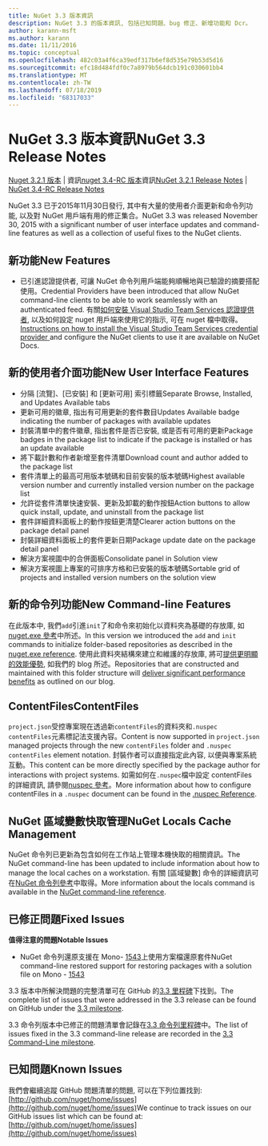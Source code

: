 ```yaml
---
title: NuGet 3.3 版本資訊
description: NuGet 3.3 的版本資訊, 包括已知問題、bug 修正、新增功能和 Dcr。
author: karann-msft
ms.author: karann
ms.date: 11/11/2016
ms.topic: conceptual
ms.openlocfilehash: 482c03a4f6ca39edf317b6ef8d535e79b53d5d16
ms.sourcegitcommit: efc18d484fdf0c7a8979b564dcb191c030601bb4
ms.translationtype: MT
ms.contentlocale: zh-TW
ms.lasthandoff: 07/18/2019
ms.locfileid: "68317033"
---
```

# <a name="nuget-33-release-notes"></a><span data-ttu-id="f0526-103">NuGet 3.3 版本資訊</span><span class="sxs-lookup"><span data-stu-id="f0526-103">NuGet 3.3 Release Notes</span></span>

<span data-ttu-id="f0526-104">[Nuget 3.2.1 版本](../release-notes/nuget-3.2.1.md) | 資訊[nuget 3.4-RC 版本](../release-notes/nuget-3.4-RC.md)資訊</span><span class="sxs-lookup"><span data-stu-id="f0526-104">[NuGet 3.2.1 Release Notes](../release-notes/nuget-3.2.1.md) | [NuGet 3.4-RC Release Notes](../release-notes/nuget-3.4-RC.md)</span></span>

<span data-ttu-id="f0526-105">NuGet 3.3 已于2015年11月30日發行, 其中有大量的使用者介面更新和命令列功能, 以及對 NuGet 用戶端有用的修正集合。</span><span class="sxs-lookup"><span data-stu-id="f0526-105">NuGet 3.3 was released November 30, 2015 with a significant number of user interface updates and command-line features as well as a collection of useful fixes to the NuGet clients.</span></span>

## <a name="new-features"></a><span data-ttu-id="f0526-106">新功能</span><span class="sxs-lookup"><span data-stu-id="f0526-106">New Features</span></span>

* <span data-ttu-id="f0526-107">已引進認證提供者, 可讓 NuGet 命令列用戶端能夠順暢地與已驗證的摘要搭配使用。</span><span class="sxs-lookup"><span data-stu-id="f0526-107">Credential Providers have been introduced that allow NuGet command-line clients to be able to work seamlessly with an authenticated feed.</span></span> <span data-ttu-id="f0526-108">有關[如何安裝 Visual Studio Team Services 認證提供者](../api/nuget-exe-credential-providers.md), 以及如何設定 nuget 用戶端來使用它的指示, 可在 nuget 檔中取得。</span><span class="sxs-lookup"><span data-stu-id="f0526-108">[Instructions on how to install the Visual Studio Team Services credential provider ](../api/nuget-exe-credential-providers.md) and configure the NuGet clients to use it are available on NuGet Docs.</span></span>

## <a name="new-user-interface-features"></a><span data-ttu-id="f0526-109">新的使用者介面功能</span><span class="sxs-lookup"><span data-stu-id="f0526-109">New User Interface Features</span></span>

* <span data-ttu-id="f0526-110">分隔 [流覽]、[已安裝] 和 [更新可用] 索引標籤</span><span class="sxs-lookup"><span data-stu-id="f0526-110">Separate Browse, Installed, and Updates Available tabs</span></span>
* <span data-ttu-id="f0526-111">更新可用的徽章, 指出有可用更新的套件數目</span><span class="sxs-lookup"><span data-stu-id="f0526-111">Updates Available badge indicating the number of packages with available updates</span></span>
* <span data-ttu-id="f0526-112">封裝清單中的套件徽章, 指出套件是否已安裝, 或是否有可用的更新</span><span class="sxs-lookup"><span data-stu-id="f0526-112">Package badges in the package list to indicate if the package is installed or has an update available</span></span>
* <span data-ttu-id="f0526-113">將下載計數和作者新增至套件清單</span><span class="sxs-lookup"><span data-stu-id="f0526-113">Download count and author added to the package list</span></span>
* <span data-ttu-id="f0526-114">套件清單上的最高可用版本號碼和目前安裝的版本號碼</span><span class="sxs-lookup"><span data-stu-id="f0526-114">Highest available version number and currently installed version number on the package list</span></span>
* <span data-ttu-id="f0526-115">允許從套件清單快速安裝、更新及卸載的動作按鈕</span><span class="sxs-lookup"><span data-stu-id="f0526-115">Action buttons to allow quick install, update, and uninstall from the package list</span></span>
* <span data-ttu-id="f0526-116">套件詳細資料面板上的動作按鈕更清楚</span><span class="sxs-lookup"><span data-stu-id="f0526-116">Clearer action buttons on the package detail panel</span></span>
* <span data-ttu-id="f0526-117">封裝詳細資料面板上的套件更新日期</span><span class="sxs-lookup"><span data-stu-id="f0526-117">Package update date on the package detail panel</span></span>
* <span data-ttu-id="f0526-118">解決方案視圖中的合併面板</span><span class="sxs-lookup"><span data-stu-id="f0526-118">Consolidate panel in Solution view</span></span>
* <span data-ttu-id="f0526-119">解決方案視圖上專案的可排序方格和已安裝的版本號碼</span><span class="sxs-lookup"><span data-stu-id="f0526-119">Sortable grid of projects and installed version numbers on the solution view</span></span>

## <a name="new-command-line-features"></a><span data-ttu-id="f0526-120">新的命令列功能</span><span class="sxs-lookup"><span data-stu-id="f0526-120">New Command-line Features</span></span>

<span data-ttu-id="f0526-121">在此版本中, 我們`add`引進`init`了和命令來初始化以資料夾為基礎的存放庫, 如[nuget.exe 參考](../reference/nuget-exe-cli-reference.md)中所述。</span><span class="sxs-lookup"><span data-stu-id="f0526-121">In this version we introduced the `add` and `init` commands to initialize folder-based repositories as described in the [nuget.exe reference](../reference/nuget-exe-cli-reference.md).</span></span> <span data-ttu-id="f0526-122">使用此資料夾結構來建立和維護的存放庫, 將可[提供更明顯的效能優勢](http://blog.nuget.org/20150922/Accelerate-Package-Source.html), 如我們的 blog 所述。</span><span class="sxs-lookup"><span data-stu-id="f0526-122">Repositories that are constructed and maintained with this folder structure will [deliver significant performance benefits](http://blog.nuget.org/20150922/Accelerate-Package-Source.html) as outlined on our blog.</span></span>

## <a name="contentfiles"></a><span data-ttu-id="f0526-123">ContentFiles</span><span class="sxs-lookup"><span data-stu-id="f0526-123">ContentFiles</span></span>

<span data-ttu-id="f0526-124">`project.json`受控專案現在透過新`contentFiles`的資料夾和`.nuspec` `contentFiles`元素標記法支援內容。</span><span class="sxs-lookup"><span data-stu-id="f0526-124">Content is now supported in `project.json` managed projects through the new `contentFiles` folder and `.nuspec` `contentFiles` element notation.</span></span>  <span data-ttu-id="f0526-125">封裝作者可以直接指定此內容, 以便與專案系統互動。</span><span class="sxs-lookup"><span data-stu-id="f0526-125">This content can be more directly specified by the package author for interactions with project systems.</span></span>  <span data-ttu-id="f0526-126">如需如何在`.nuspec`檔中設定 contentFiles 的詳細資訊, 請參閱[nuspec 參考](../reference/nuspec.md)。</span><span class="sxs-lookup"><span data-stu-id="f0526-126">More information about how to configure contentFiles in a `.nuspec` document can be found in the [.nuspec Reference](../reference/nuspec.md).</span></span>

## <a name="nuget-locals-cache-management"></a><span data-ttu-id="f0526-127">NuGet 區域變數快取管理</span><span class="sxs-lookup"><span data-stu-id="f0526-127">NuGet Locals Cache Management</span></span>

<span data-ttu-id="f0526-128">NuGet 命令列已更新為包含如何在工作站上管理本機快取的相關資訊。</span><span class="sxs-lookup"><span data-stu-id="f0526-128">The NuGet command-line has been updated to include information about how to manage the local caches on a workstation.</span></span>  <span data-ttu-id="f0526-129">有關 [區域變數] 命令的詳細資訊可在[NuGet 命令列參考](../reference/cli-reference/cli-ref-locals.md)中取得。</span><span class="sxs-lookup"><span data-stu-id="f0526-129">More information about the locals command is available in the [NuGet command-line reference](../reference/cli-reference/cli-ref-locals.md).</span></span>

## <a name="fixed-issues"></a><span data-ttu-id="f0526-130">已修正問題</span><span class="sxs-lookup"><span data-stu-id="f0526-130">Fixed Issues</span></span>

<span data-ttu-id="f0526-131">**值得注意的問題**</span><span class="sxs-lookup"><span data-stu-id="f0526-131">**Notable Issues**</span></span>

* <span data-ttu-id="f0526-132">NuGet 命令列還原支援在 Mono- [1543](https://github.com/NuGet/Home/issues/1543)上使用方案檔還原套件</span><span class="sxs-lookup"><span data-stu-id="f0526-132">NuGet command-line restored support for restoring packages with a solution file on Mono - [1543](https://github.com/NuGet/Home/issues/1543)</span></span>

<span data-ttu-id="f0526-133">3\.3 版本中所解決問題的完整清單可在 GitHub 的[3.3 里程碑](https://github.com/NuGet/Home/issues?q=is%3Aissue+milestone%3A3.3.0+is%3Aclosed)下找到。</span><span class="sxs-lookup"><span data-stu-id="f0526-133">The complete list of issues that were addressed in the 3.3 release can be found on GitHub under the [3.3 milestone](https://github.com/NuGet/Home/issues?q=is%3Aissue+milestone%3A3.3.0+is%3Aclosed).</span></span>

<span data-ttu-id="f0526-134">3\.3 命令列版本中已修正的問題清單會記錄在[3.3 命令列里程碑](https://github.com/NuGet/Home/issues?q=is%3Aissue+is%3Aclosed+milestone%3A3.3.0-commandline)中。</span><span class="sxs-lookup"><span data-stu-id="f0526-134">The list of issues fixed in the 3.3 command-line release are recorded in the [3.3 Command-Line milestone](https://github.com/NuGet/Home/issues?q=is%3Aissue+is%3Aclosed+milestone%3A3.3.0-commandline).</span></span>

## <a name="known-issues"></a><span data-ttu-id="f0526-135">已知問題</span><span class="sxs-lookup"><span data-stu-id="f0526-135">Known Issues</span></span>

<span data-ttu-id="f0526-136">我們會繼續追蹤 GitHub 問題清單的問題, 可以在下列位置找到:[http://github.com/nuget/home/issues](http://github.com/nuget/home/issues)</span><span class="sxs-lookup"><span data-stu-id="f0526-136">We continue to track issues on our GitHub issues list which can be found at: [http://github.com/nuget/home/issues](http://github.com/nuget/home/issues)</span></span>